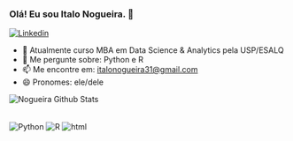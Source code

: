 ### Olá! Eu sou Italo Nogueira. 👋
[![Linkedin](https://img.shields.io/badge/LinkedIn-0077B5?style=for-the-badge&logo=linkedin&logoColor=white)](https://www.linkedin.com/in/italo-nogueira-morais-11aa15189/)


- 🔭 Atualmente curso MBA em Data Science & Analytics pela USP/ESALQ
- 💬 Me pergunte sobre: Python e R
- 📫 Me encontre em: italonogueira31@gmail.com
- 😄 Pronomes: ele/dele

![Nogueira Github Stats](https://github-readme-stats.vercel.app/api?username=itnmorais&show_icons=true&theme=dracula&include_all_commits=true&count_private=true)
<div style="display: inline_block"><br>
  <img align="center" alt="Python" src="https://img.shields.io/badge/Python-14354C?style=for-the-badge&logo=python&logoColor=white">
  <img align="center" alt="R" src="https://img.shields.io/badge/R-276DC3?style=for-the-badge&logo=r&logoColor=white">
  <img align="center" alt="html" src="https://img.shields.io/badge/HTML-239120?style=for-the-badge&logo=html5&logoColor=white">
</div>
